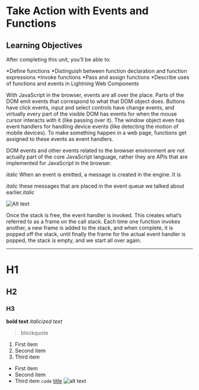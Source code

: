 # Take Action with Events and Functions

## Learning Objectives
After completing this unit, you’ll be able to:



*Define functions
*Distinguish between function declaration and function expressions
*Invoke functions
*Pass and assign functions
*Describe uses of functions and events in Lightning Web Components

With JavaScript in the browser, events are all over the place. Parts of the DOM emit events that correspond to what that DOM object does. Buttons have click events, input and select controls have change events, and virtually every part of the visible DOM has events for when the mouse cursor interacts with it (like passing over it). The window object even has event handlers for handling device events (like detecting the motion of mobile devices). 
To make something happen in a web page, functions get assigned to these events as event handlers. 

DOM events and other events related to the browser environment are not actually part of the core JavaScript language, rather they are APIs that are implemented for JavaScript in the browser. 


_italic_ When an event is emitted, a message is created in the engine. It is 

_italic_ these messages that are placed in the event queue we talked about earlier._italic_ 


![Alt text](https://res.cloudinary.com/hy4kyit2a/f_auto,fl_lossy,q_70/learn/modules/javascript-essentials-salesforce-developers/take-action-events-functions/images/4999e793b0432e8c4e10e440784ca5f5_cjksehj-0-s-000-w-0-t-6-rvvlpiln-9.png "a Visuals")

Once the stack is free, the event handler is invoked. This creates what’s referred to as a frame on the call stack. Each time one function invokes another, a new frame is added to the stack, and when complete, it is popped off the stack, until finally the frame for the actual event handler is popped, the stack is empty, and we start all over again. 


---
# H1
## H2
### H3
**bold text**
*italicized text*
> blockquote
1. First item
2. Second item
3. Third item
- First item
- Second item
- Third item
`code`
[title](https://www.example.com)
![alt text](image.jpg)
[^1]: Foot Note